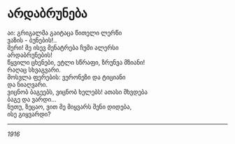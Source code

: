 # არდაბრუნება

აი: გრიგალმა გაიტაცა წითელი ლერწი\
ვაზის - ბუნების!..\
მერი! მე ისევ მენატრება ჩუმი ალერსი\
არდაბრუნების!\
წყვილი ცხენები, ეტლი სწრაფი, ზრუნვა მზიანი!\
რაღაც სხვაგვარი.\
მოსვლა ფერების: ვერონეზი და ტიციანი\
და ნიაღვარი.\
ვიცნობ ბაგეებს, ვიცნობ ხელებს! ათასი მხვდება\
ბაგე და ვარდი...\
ნუთუ, ზეცაო, ვით მე მიყვარს შენი დიდება,\
ისე გიყვარდი?

***

_1916_
